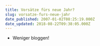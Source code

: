 ```yaml
---
title: Vorsätze fürs neue Jahr?
slug: vorsatze-furs-neue-jahr
date_published: 2007-01-02T08:25:19.000Z
date_updated: 2018-08-22T09:38:05.000Z
---
```


- Weniger bloggen!
